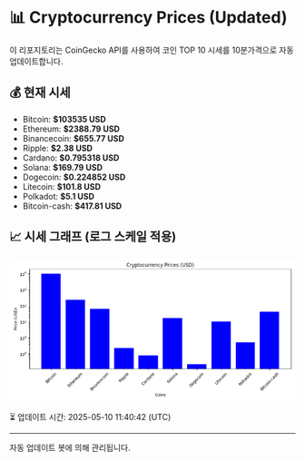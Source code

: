 
# 📊 Cryptocurrency Prices (Updated)

이 리포지토리는 CoinGecko API를 사용하여 코인 TOP 10 시세를 10분가격으로 자동 업데이트합니다.

## 💰 현재 시세
- Bitcoin: **$103535 USD**
- Ethereum: **$2388.79 USD**
- Binancecoin: **$655.77 USD**
- Ripple: **$2.38 USD**
- Cardano: **$0.795318 USD**
- Solana: **$169.79 USD**
- Dogecoin: **$0.224852 USD**
- Litecoin: **$101.8 USD**
- Polkadot: **$5.1 USD**
- Bitcoin-cash: **$417.81 USD**

## 📈 시세 그래프 (로그 스케일 적용)
![Crypto Prices](crypto_prices.png)

⏳ 업데이트 시간: 2025-05-10 11:40:42 (UTC)

---
자동 업데이트 봇에 의해 관리됩니다.
